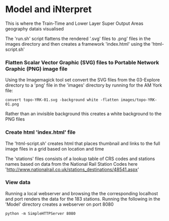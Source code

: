 # Model and iNterpret

  This is where the Train-Time and Lower Layer Super Output Areas geography datais visualised

  The 'run.sh' script flattens the rendered '.svg' files to .png' files in the images directory and then creates a framework 'index.html' using the 'html-script.sh'

### Flatten Scalar Vector Graphic (SVG) files to Portable Network Graphic (PNG) image file

  Using the Imagemagick tool set convert the SVG files from the 03-Explore directory to a 'png' file in the 'images' directory by running for the AM York file:

```
convert topo-YRK-01.svg -background white -flatten images/topo-YRK-01.png
```
  Rather than an invisible background this creates a white background to the PNG files 


### Create html 'index.html' file

   The 'html-script.sh' creates html that places thumbnail and links to the full image files in a grid based on location and time  

   The 'stations' files consists of a lookup table of CRS codes and stations names based on data from the National Rail Station Codes here 'http://www.nationalrail.co.uk/stations_destinations/48541.aspx'

### View data

   Running a local webserver and browsing the the corresponding localhost and port renders the data for the 183 stations. Running the following in the 'Model' directory creates a webserver on port 8080

```
python -m SimpleHTTPServer 8080
```
